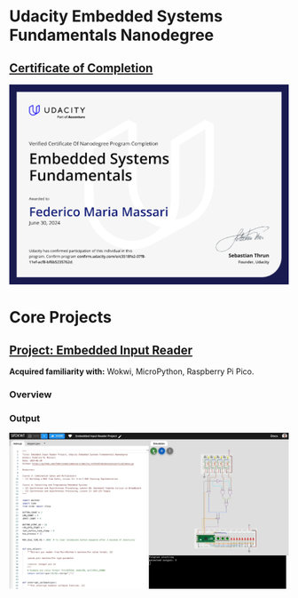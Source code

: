 # Udacity Embedded Systems Fundamentals Nanodegree

## [Certificate of Completion](https://www.udacity.com/certificate/e/c3518fe2-07f8-11ef-acf8-bf6b5235762d)

![Certificate of Completion](certificate-of-completion.png)

# Core Projects

## [Project: Embedded Input Reader]()

__Acquired familiarity with:__ Wokwi, MicroPython, Raspberry Pi Pico.

### Overview

### Output

![Embedded Input Reader Output](./projects/p1/img/mov0.gif)
